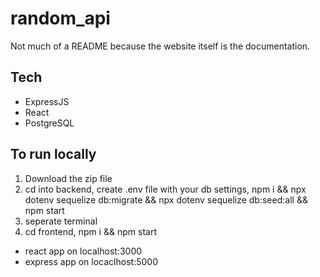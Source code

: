 # random_api
Not much of a README because the website itself is the documentation.

## Tech
- ExpressJS
- React 
- PostgreSQL

## To run locally
1. Download the zip file
2. cd into backend, create .env file with your db settings, npm i && npx dotenv sequelize db:migrate && npx dotenv sequelize db:seed:all && npm start
3. seperate terminal
4. cd frontend, npm i && npm start

- react app on localhost:3000
- express app on locaclhost:5000
